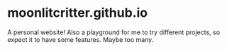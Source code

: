 # moonlitcritter.github.io
A personal website! Also a playground for me to try different projects, so expect it to have some features. Maybe too many.
